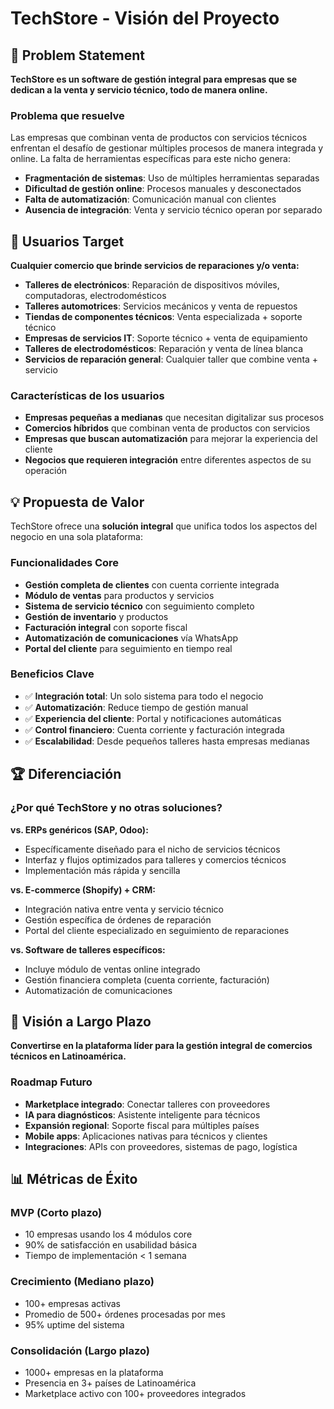 # TechStore - Visión del Proyecto

## 🎯 Problem Statement

**TechStore es un software de gestión integral para empresas que se dedican a la venta y servicio técnico, todo de manera online.**

### Problema que resuelve
Las empresas que combinan venta de productos con servicios técnicos enfrentan el desafío de gestionar múltiples procesos de manera integrada y online. La falta de herramientas específicas para este nicho genera:

- **Fragmentación de sistemas**: Uso de múltiples herramientas separadas
- **Dificultad de gestión online**: Procesos manuales y desconectados  
- **Falta de automatización**: Comunicación manual con clientes
- **Ausencia de integración**: Venta y servicio técnico operan por separado

## 👥 Usuarios Target

**Cualquier comercio que brinde servicios de reparaciones y/o venta:**

- **Talleres de electrónicos**: Reparación de dispositivos móviles, computadoras, electrodomésticos
- **Talleres automotrices**: Servicios mecánicos y venta de repuestos
- **Tiendas de componentes técnicos**: Venta especializada + soporte técnico
- **Empresas de servicios IT**: Soporte técnico + venta de equipamiento
- **Talleres de electrodomésticos**: Reparación y venta de línea blanca
- **Servicios de reparación general**: Cualquier taller que combine venta + servicio

### Características de los usuarios
- **Empresas pequeñas a medianas** que necesitan digitalizar sus procesos
- **Comercios híbridos** que combinan venta de productos con servicios
- **Empresas que buscan automatización** para mejorar la experiencia del cliente
- **Negocios que requieren integración** entre diferentes aspectos de su operación

## 💡 Propuesta de Valor

TechStore ofrece una **solución integral** que unifica todos los aspectos del negocio en una sola plataforma:

### Funcionalidades Core
- **Gestión completa de clientes** con cuenta corriente integrada
- **Módulo de ventas** para productos y servicios
- **Sistema de servicio técnico** con seguimiento completo
- **Gestión de inventario** y productos
- **Facturación integral** con soporte fiscal
- **Automatización de comunicaciones** vía WhatsApp
- **Portal del cliente** para seguimiento en tiempo real

### Beneficios Clave
- ✅ **Integración total**: Un solo sistema para todo el negocio
- ✅ **Automatización**: Reduce tiempo de gestión manual
- ✅ **Experiencia del cliente**: Portal y notificaciones automáticas
- ✅ **Control financiero**: Cuenta corriente y facturación integrada
- ✅ **Escalabilidad**: Desde pequeños talleres hasta empresas medianas

## 🏆 Diferenciación

### ¿Por qué TechStore y no otras soluciones?

**vs. ERPs genéricos (SAP, Odoo):**
- Específicamente diseñado para el nicho de servicios técnicos
- Interfaz y flujos optimizados para talleres y comercios técnicos
- Implementación más rápida y sencilla

**vs. E-commerce (Shopify) + CRM:**
- Integración nativa entre venta y servicio técnico
- Gestión específica de órdenes de reparación
- Portal del cliente especializado en seguimiento de reparaciones

**vs. Software de talleres específicos:**
- Incluye módulo de ventas online integrado
- Gestión financiera completa (cuenta corriente, facturación)
- Automatización de comunicaciones

## 🎯 Visión a Largo Plazo

**Convertirse en la plataforma líder para la gestión integral de comercios técnicos en Latinoamérica.**

### Roadmap Futuro
- **Marketplace integrado**: Conectar talleres con proveedores
- **IA para diagnósticos**: Asistente inteligente para técnicos
- **Expansión regional**: Soporte fiscal para múltiples países
- **Mobile apps**: Aplicaciones nativas para técnicos y clientes
- **Integraciones**: APIs con proveedores, sistemas de pago, logística

## 📊 Métricas de Éxito

### MVP (Corto plazo)
- 10 empresas usando los 4 módulos core
- 90% de satisfacción en usabilidad básica
- Tiempo de implementación < 1 semana

### Crecimiento (Mediano plazo)
- 100+ empresas activas
- Promedio de 500+ órdenes procesadas por mes
- 95% uptime del sistema

### Consolidación (Largo plazo)
- 1000+ empresas en la plataforma
- Presencia en 3+ países de Latinoamérica
- Marketplace activo con 100+ proveedores integrados